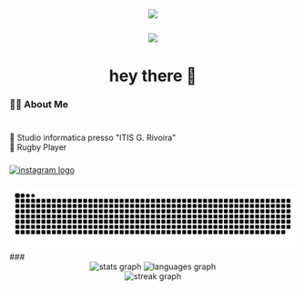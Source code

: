 
<!-- GIF -->
<div align="center">
  <img height="150" src="https://camo.githubusercontent.com/62da68eb62b1e5f175f7d1f0191dd89a653d7908feb22d37d4a0ab07365d6791/68747470733a2f2f6d656469612e67697068792e636f6d2f6d656469612f4d3967624264396e6244724f5475314d71782f67697068792e676966"  />
</div>

###

<!-- VISITATORI -->
<div align="center">
  <img src="https://visitor-badge.laobi.icu/badge?page_id=mattiabracco05.mattiabracco05&"  />
</div>

###

<!-- HEY THERE -->
<h1 align="center">hey there 👋</h1>

###

<!-- ABOUT ME -->
<h3 align="left">👩‍💻 About Me</h3>

###

<p align="left">
  <br>🔭 Studio informatica presso "ITIS G. Rivoira"
  <br>🏉 Rugby Player
</p>

###

<!-- SOCIAL -->
<div align="left">
  <a href="https://www.instagram.com/matti_bracco/" target="_blank">
    <img src="https://raw.githubusercontent.com/maurodesouza/profile-readme-generator/master/src/assets/icons/social/instagram/default.svg" width="52" height="40" alt="instagram logo"  />
  </a>
</div>

###

<!-- ANIMAZIONE SNAKE -->
<div align="center">
  <img src="https://github.com/MattiaBracco05/MattiaBracco/blob/fe88a6f8044432fb51410c8128f747701411eb34/snake.svg" alt="Snake animation" />
</div>
###


<!-- STATISTICHE -->
<div align="center">
  <img src="https://github-readme-stats.vercel.app/api?username=mattiabracco05&hide_title=false&hide_rank=false&show_icons=true&include_all_commits=true&count_private=true&disable_animations=false&theme=dracula&locale=en&hide_border=false&order=1" height="200" alt="stats graph"/>
  <img src="https://github-readme-stats.vercel.app/api/top-langs?username=mattiabracco05&locale=en&hide_title=false&layout=compact&card_width=320&langs_count=5&theme=dracula&hide_border=false&order=2" height="200" alt="languages graph"  />
</div>
<div align="center">
  <img src="https://streak-stats.demolab.com?user=mattiabracco05&locale=en&mode=daily&theme=dark&hide_border=false&border_radius=5&order=3" height="220" alt="streak graph"  />
</div>
